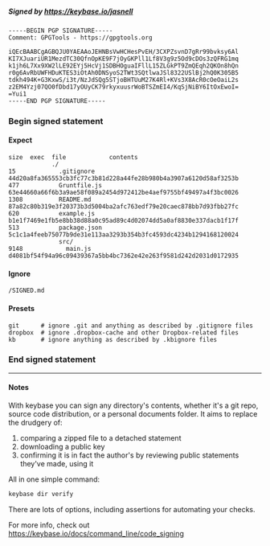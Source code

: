 ##### Signed by https://keybase.io/jasnell
```
-----BEGIN PGP SIGNATURE-----
Comment: GPGTools - https://gpgtools.org

iQEcBAABCgAGBQJU0YAEAAoJEHNBsVwHCHesPvEH/3CXPZsvnD7gRr99bvksy6Al
KI7XJuariUR1MezdTC30QfnOpKE9F7jOyGKPll1Lf8V3g9z5Od9cDOs3zQFRG1mq
k1jh6L7Xx9XW2lLE92EYj5HcVj1SDBHOguaIFllL15ZLGkPT9ZmQEqh2QKOn8hQn
r0g6AvRbUWFHDuKTES3iOtAh0DNSyoS2TWt3SQtlwaJSl8322USlBj2hQ0K305B5
tdkh494K+G3KxwS/i3t/NzJdSQg5STjoBHTUuM27K4Rl+KVs3X8AcR0cOeOaiL2s
z2EM4Yzj07QO0fDbd17yOUyCK79rkyxuusrWoBTSZmEI4/KqSjNiBY6ItOxEwoI=
=Yui1
-----END PGP SIGNATURE-----

```

<!-- END SIGNATURES -->

### Begin signed statement 

#### Expect

```
size  exec  file            contents                                                        
            ./                                                                              
15            .gitignore    44d20a8fa365553cb3fc77c3b81d228a44fe28b980b4a3907a6120d58af3253b
477           Gruntfile.js  63e44660a66f6b3a9ae58f089a2454d972412be4aef9755bf49497a4f3bc0026
1308          README.md     87a82c80b319e3f20373b3d5004ba2afc763edf79e20caec878bb7d93fbb27fc
620           example.js    b1e1f7469e1fb5e8bb38d88a0c95ad89c4d02074dd5a0af8830e337dacb1f17f
513           package.json  5c1c1a4feeb75077b9de31e113aa3293b354b3fc4593dc4234b1294168120024
              src/                                                                          
9148            main.js     d4081bf54f94a96c09439367a5bb4bc7362e42e263f9581d242d2031d0172935
```

#### Ignore

```
/SIGNED.md
```

#### Presets

```
git      # ignore .git and anything as described by .gitignore files
dropbox  # ignore .dropbox-cache and other Dropbox-related files    
kb       # ignore anything as described by .kbignore files          
```

<!-- summarize version = 0.0.9 -->

### End signed statement

<hr>

#### Notes

With keybase you can sign any directory's contents, whether it's a git repo,
source code distribution, or a personal documents folder. It aims to replace the drudgery of:

  1. comparing a zipped file to a detached statement
  2. downloading a public key
  3. confirming it is in fact the author's by reviewing public statements they've made, using it

All in one simple command:

```bash
keybase dir verify
```

There are lots of options, including assertions for automating your checks.

For more info, check out https://keybase.io/docs/command_line/code_signing